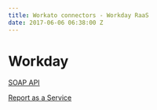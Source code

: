 ```yaml
---
title: Workato connectors - Workday RaaS
date: 2017-06-06 06:38:00 Z
---
```


# Workday

[SOAP API](#)

[Report as a Service](workday/workday_raas.md)
